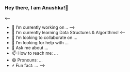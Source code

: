 ### Hey there, I am Anushka!👋



<!--
**anushka1300/anushka1300** is a ✨ _special_ ✨ repository because its `README.md` (this file) appears on your GitHub profile.

Here are some ideas to get you started:
-->

<--
- 🔭 I’m currently working on ..
-->
- 🌱 I’m currently learning Data Structures & Algorithms!
<--
- 👯 I’m looking to collaborate on ...
- 🤔 I’m looking for help with ...
- 💬 Ask me about ...
- 📫 How to reach me: ...
- 😄 Pronouns: ...
- ⚡ Fun fact: ...
-->

